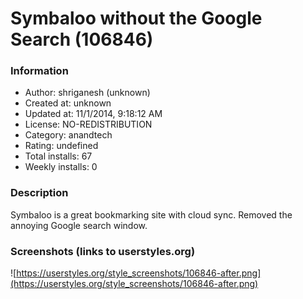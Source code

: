 # Symbaloo without the Google Search (106846)

### Information
- Author: shriganesh (unknown)
- Created at: unknown
- Updated at: 11/1/2014, 9:18:12 AM
- License: NO-REDISTRIBUTION
- Category: anandtech
- Rating: undefined
- Total installs: 67
- Weekly installs: 0


### Description
Symbaloo is a great bookmarking site with cloud sync. Removed the annoying Google search window.


### Screenshots (links to userstyles.org)
![https://userstyles.org/style_screenshots/106846-after.png](https://userstyles.org/style_screenshots/106846-after.png)


